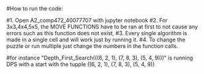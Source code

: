 # 
#How to run the code:

#1. Open A2_comp472_40077707 with jupyter notebook
#2. For 3x3,4x4,5x5, the MOVE FUNCTIONS have to be ran at first to not cause any errors such as this function does not exist,
#3. Every single algorithm is made in a single cell and will work just by running it. 
#4. To change the puzzle or run multiple just change the numbers in the function calls.

#for instance "Depth_First_Search(((6, 2, 1), (7, 8, 3), (5, 4, 9)))" is running DPS with a start with the tupple ((6, 2, 1), (7, 8, 3), (5, 4, 9))
